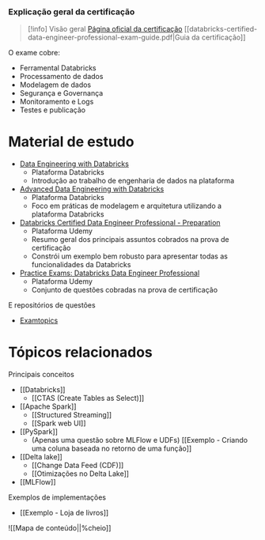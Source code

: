 
### Explicação geral da certificação

> [!info] Visão geral
> [Página oficial da certificação](https://www.databricks.com/learn/certification/data-engineer-professional)
> [[databricks-certified-data-engineer-professional-exam-guide.pdf|Guia da certificação]]

O exame cobre:

- Ferramental Databricks
- Processamento de dados
- Modelagem de dados
- Segurança e Governança
- Monitoramento e Logs
- Testes e publicação

# Material de estudo

- [Data Engineering with Databricks](https://partner-academy.databricks.com/learn/course/1266/data-engineering-with-databricks;lp=10)
	- Plataforma Databricks
	- Introdução ao trabalho de engenharia de dados na plataforma
- [Advanced Data Engineering with Databricks](https://partner-academy.databricks.com/learn/course/2268/advanced-data-engineering-with-databricks;lp=10)
	- Plataforma Databricks
	- Foco em práticas de modelagem e arquitetura utilizando a plataforma Databricks
- [Databricks Certified Data Engineer Professional - Preparation](https://www.udemy.com/course/databricks-certified-data-engineer-professional/)
	- Plataforma Udemy
	- Resumo geral dos principais assuntos cobrados na prova de certificação
	- Constrói um exemplo bem robusto para apresentar todas as funcionalidades da Databricks
- [Practice Exams: Databricks Data Engineer Professional](https://www.udemy.com/course/practice-exams-databricks-data-engineer-professional-k/)
	- Plataforma Udemy
	- Conjunto de questões cobradas na prova de certificação

E repositórios de questões

- [Examtopics](https://www.examtopics.com/exams/databricks/certified-data-engineer-professional/view/)

# Tópicos relacionados

Principais conceitos

- [[Databricks]]
	- [[CTAS (Create Tables as Select)]]
- [[Apache Spark]]
	- [[Structured Streaming]]
	- [[Spark web UI]]
- [[PySpark]]
	- (Apenas uma questão sobre MLFlow e UDFs) [[Exemplo - Criando uma coluna baseada no retorno de uma função]] 
- [[Delta lake]]
	- [[Change Data Feed (CDF)]]
	- [[Otimizações no Delta Lake]]
- [[MLFlow]]

Exemplos de implementações

- [[Exemplo - Loja de livros]]

![[Mapa de conteúdo||%cheio]]